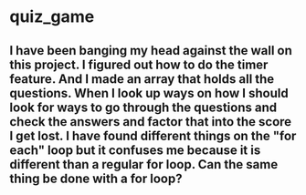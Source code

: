 # quiz_game
## I have been banging my head against the wall on this project. I figured out how to do the timer feature. And I made an array that holds all the questions. When I look up ways on how I should look for ways to go through the questions and check the answers and factor that into the score I get lost. I have found different things on the "for each" loop but it confuses me because it is different than a regular for loop. Can the same thing be done with a for loop?

